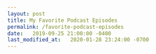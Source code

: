 ```yaml
---
layout: post
title: My Favorite Podcast Episodes
permalink: /favorite-podcast-episodes
date:   2019-09-25 21:00:00 -0400
last_modified_at:   2020-01-28 23:24:00 -0700
---
```

